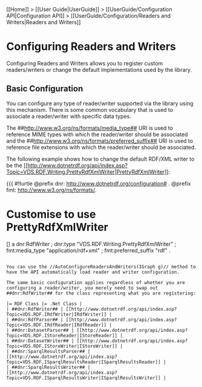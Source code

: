 [[Home]] > [[User Guide|UserGuide]] > [[UserGuide/Configuration API|Configuration API]] > [[UserGuide/Configuration/Readers and Writers|Readers and Writers]]

# Configuring Readers and Writers 

Configuring Readers and Writers allows you to register custom readers/writers or change the default implementations used by the library.

## Basic Configuration 

You can configure any type of reader/writer supported via the library using this mechanism.  There is some common vocabulary that is used to associate a reader/writer with specific data types.

The ##http://www.w3.org/ns/formats/media_type## URI is used to reference MIME types with which the reader/writer should be associated and the ##http://www.w3.org/ns/formats/preferred_suffix## URI is used to reference file extensions with which the reader/writer should be associated.

The following example shows how to change the default RDF/XML writer to be the [[http://www.dotnetrdf.org/api/index.asp?Topic=VDS.RDF.Writing.PrettyRdfXmlWriter|PrettyRdfXmlWriter]]:

{{{
#!turtle
@prefix dnr: <http://www.dotnetrdf.org/configuration#> .
@prefix fmt: <http://www.w3.org/ns/formats/>.

# Customise to use PrettyRdfXmlWriter

[] a dnr:RdfWriter ;
	dnr:type "VDS.RDF.Writing.PrettyRdfXmlWriter" ;
	fmt:media_type "application/rdf+xml" ;
	fmt:preferred_suffix "rdf" .
```

You can use the //AutoConfigureReadersAndWriters(IGraph g)// method to have the API automatically load reader and writer configuration.

The same basic configuration applies regardless of whether you are configuring a reader/writer, you merely need to swap out ##dnr:RdfWriter## for the class representing what you are registering:

|= RDF Class |= .Net Class |
| ##dnr:RdfWriter## | [[http://www.dotnetrdf.org/api/index.asp?Topic=VDS.RDF.IRdfWriter|IRdfWriter]] |
| ##dnr:RdfParser## | [[http://www.dotnetrdf.org/api/index.asp?Topic=VDS.RDF.IRdfReader|IRdfReader]] |
| ##dnr:DatasetParser## | [[http://www.dotnetrdf.org/api/index.asp?Topic=VDS.RDF.IStoreReader|IStoreReader]] |
| ##dnr:DatasetWriter## | [[http://www.dotnetrdf.org/api/index.asp?Topic=VDS.RDF.IStoreWriter|IStoreWriter]] |
| ##dnr:SparqlResultsParser## | [[http://www.dotnetrdf.org/api/index.asp?Topic=VDS.RDF.ISparqlResultsReader|ISparqlResultsReader]] |
| ##dnr:SparqlResultsWriter## | [[http://www.dotnetrdf.org/api/index.asp?Topic=VDS.RDF.ISparqlResultsWriter|ISparqlResultsWriter]] |